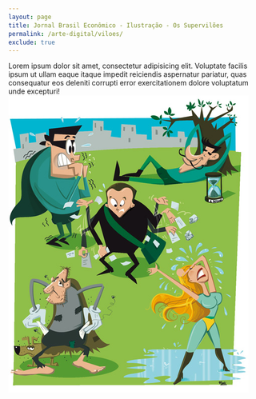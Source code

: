 ```yaml
---
layout: page
title: Jornal Brasil Econômico - Ilustração - Os Supervilões
permalink: /arte-digital/viloes/
exclude: true
---
```


<div class="single-art">
  <div class="legend">
    Lorem ipsum dolor sit amet, consectetur adipisicing elit. Voluptate facilis ipsum ut ullam eaque itaque impedit reiciendis aspernatur pariatur, quas consequatur eos deleniti corrupti error exercitationem dolore voluptatum unde excepturi!
  </div>

  <div class="image">
    <img src="/assets/images/digital/viloes.jpg" alt="">
  </div>
</div>